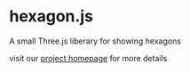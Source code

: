 # hexagon.js
A small Three.js liberary for showing hexagons

visit our [project homepage](http://profenter.github.io/hexagon.js) for more details
